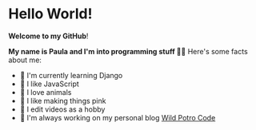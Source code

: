 # Hello World!
**Welcome to my GitHub**!

**My name is Paula and I'm into programming stuff 👩‍💻**
Here's some facts about me:

- 🤖 I'm currently learning Django
- 🧨 I like JavaScript
- 🐊 I love animals 
- 🧠 I like making things pink
- 🎥 I edit videos as a hobby
- 💜 I'm always working on my personal blog [Wild Potro Code](http://wildpotrocode.com/ "Wild Potro Code")
